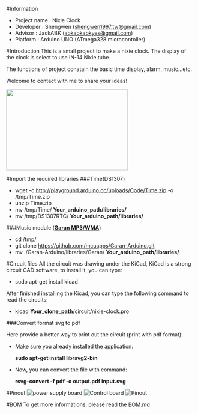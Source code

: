 #Information
* Project name : Nixie Clock
* Developer : Shengwen (shengwen1997.tw@gmail.com)
* Advisor : JackABK (abkabkabkyes@gmail.com)
* Platform : Arduino UNO (ATmega328 microcontoller)

#Introduction
This is a small project to make a nixie clock.
The display of the clock is select to use IN-14 Nixie tube.

The functions of project conatain the basic time display, alarm, music...etc.

Welcome to contact with me to share your ideas!

<img src="https://raw.githubusercontent.com/shengwen1997/Nixie-Clock/master/material/tube.jpg" width="324px" height="216px">

#Import the required libraries
###Time(DS1307)
* wget -c http://playground.arduino.cc/uploads/Code/Time.zip -o /tmp/Time.zip
* unzip Time.zip
* mv /tmp/Time/ **Your_arduino_path/libraries/**
* mv /tmp/DS1307RTC/ **Your_arduino_path/libraries/**

###Music module (**[Garan MP3/WMA](http://www.mcuapps.com/products/garan-audio-module/)**)
* cd /tmp/
* git clone https://github.com/mcuapps/Garan-Arduino.git
* mv ./Garan-Arduino/libraries/Garan/ **Your_arduino_path/libraries/**

#Circuit files
All the circuit was drawing under the KiCad, KiCad is a strong circuit CAD software, to install it, you can type:
* sudo apt-get install kicad

After finished installing the Kicad, you can type the following command to read the circuits:
* kicad **Your_clone_path**/circuit/nixie-clock.pro

###Convert format svg to pdf

Here provide a better way to print out the circuit (print with pdf format):

* Make sure you already installed the application:

  **sudo apt-get install librsvg2-bin**
* Now, you can convert the file with command:

  **rsvg-convert -f pdf -o output.pdf input.svg**

#Pinout
![power supply board](https://raw.githubusercontent.com/shengwen1997/Nixie-Clock/master/material/power_supply_board.png)
![Control board](https://raw.githubusercontent.com/shengwen1997/Nixie-Clock/master/material/control_board.png)
![Pinout](https://raw.githubusercontent.com/shengwen1997/Nixie-Clock/master/material/pinout.png)

#BOM
To get more informations, please read the [BOM.md](https://github.com/shengwen1997/Nixie-Clock/blob/master/BOM.md)
